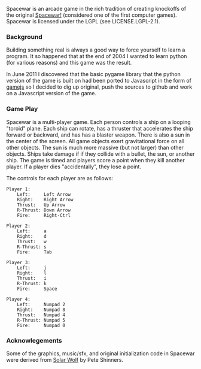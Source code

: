 Spacewar is an arcade game in the rich tradition of creating knockoffs
of the original [Spacewar!](http://en.wikipedia.org/wiki/Spacewar!)
(considered one of the first computer games). Spacewar is licensed
under the LGPL (see LICENSE.LGPL-2.1).

### Background 

Building something real is always a good way to force yourself to
learn a program. It so happened that at the end of 2004 I wanted to
learn python (for various reasons) and this game was the result.

In June 2011 I discovered that the basic pygame library that the
python version of the game is built on had been ported to Javascript
in the form of [gamejs](http://gamejs.org) so I decided to dig up
original, push the sources to github and work on a Javascript version
of the game.


### Game Play

Spacewar is a multi-player game. Each person controls a ship on
a looping "toroid" plane. Each ship can rotate, has a thruster that
accelerates the ship forward or backward, and has has a blaster weapon.
There is also a sun in the center of the screen.  All game objects exert
gravitational force on all other objects. The sun is much more massive
(but not larger) than other objects. Ships take damage if if they
collide with a bullet, the sun, or another ship.  The game is timed
and players score a point when they kill another player. If a player
dies "accidentally", they lose a point.

The controls for each player are as follows:

    Player 1:
        Left:     Left Arrow 
        Right:    Right Arrow 
        Thrust:   Up Arrow
        R-Thrust: Down Arrow
        Fire:     Right-Ctrl

    Player 2:
        Left:     a
        Right:    d
        Thrust:   w
        R-Thrust: s
        Fire:     Tab

    Player 3:
        Left:     j
        Right:    l
        Thrust:   i
        R-Thrust: k
        Fire:     Space

    Player 4:
        Left:     Numpad 2
        Right:    Numpad 8
        Thrust:   Numpad 4
        R-Thrust: Numpad 5
        Fire:     Numpad 0


### Acknowlegements

Some of the graphics, music/sfx, and original initialization code in
Spacewar were derived from
[Solar Wolf](http://pygame.org/shredwheat/solarwolf) by Pete Shinners.


